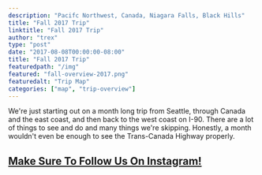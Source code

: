 ```yaml
---
description: "Pacifc Northwest, Canada, Niagara Falls, Black Hills"
title: "Fall 2017 Trip"
linktitle: "Fall 2017 Trip"
author: "trex"
type: "post"
date: "2017-08-08T00:00:00-08:00"
title: "Fall 2017 Trip"
featuredpath: "/img"
featured: "fall-overview-2017.png"
featuredalt: "Trip Map"
categories: ["map", "trip-overview"]
---
```


We're just starting out on a month long trip from Seattle, through Canada and the east coast, and then back to the west coast on I-90. There are a lot of things to see and do and many things we're skipping. Honestly, a month wouldn't even be enough to see the Trans-Canada Highway properly. 

## [Make Sure To Follow Us On Instagram!](http://instagram.com/thevacationator)
